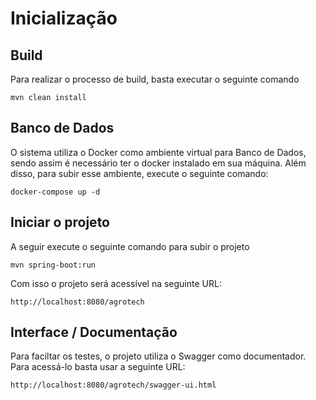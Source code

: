 # Inicialização

## Build
Para realizar o processo de build, basta executar o seguinte comando

```
mvn clean install
```

## Banco de Dados
O sistema utiliza o Docker como ambiente virtual para Banco de Dados,
sendo assim é necessário ter o docker instalado em sua máquina.
Além disso, para subir esse ambiente, execute o seguinte comando:

```
docker-compose up -d
```

## Iniciar o projeto
A seguir execute o seguinte comando para subir o projeto

```
mvn spring-boot:run
```

Com isso o projeto será acessível na seguinte URL:

```
http://localhost:8080/agrotech
```

## Interface / Documentação
Para faciltar os testes, o projeto utiliza o Swagger como documentador.
Para acessá-lo basta usar a seguinte URL:

```
http://localhost:8080/agrotech/swagger-ui.html
```
